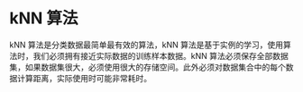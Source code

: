 # kNN 算法
kNN 算法是分类数据最简单最有效的算法，kNN 算法是基于实例的学习，使用算法时，我们必须拥有接近实际数据的训练样本数据。kNN 算法必须保存全部数据集，如果数据集很大，必须使用很大的存储空间。此外必须对数据集合中的每个数据计算距离，实际使用时可能非常耗时。